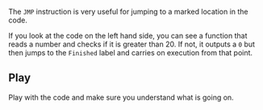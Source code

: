 The `JMP` instruction is very useful for jumping to a marked location in the code.

If you look at the code on the left hand side, you can see a function that reads a number and checks if it is greater than 20. If not, it outputs a `0` but then jumps to the `Finished` label and carries on execution from that point.


## Play
Play with the code and make sure you understand what is going on.